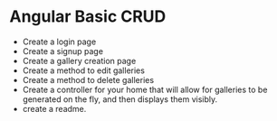 # Angular Basic CRUD
* Create a login page
* Create a signup page
* Create a gallery creation page
* Create a method to edit galleries
* Create a method to delete galleries
* Create a controller for your home that will allow for galleries to be generated on the fly, and then displays them visibly.
* create a readme.
